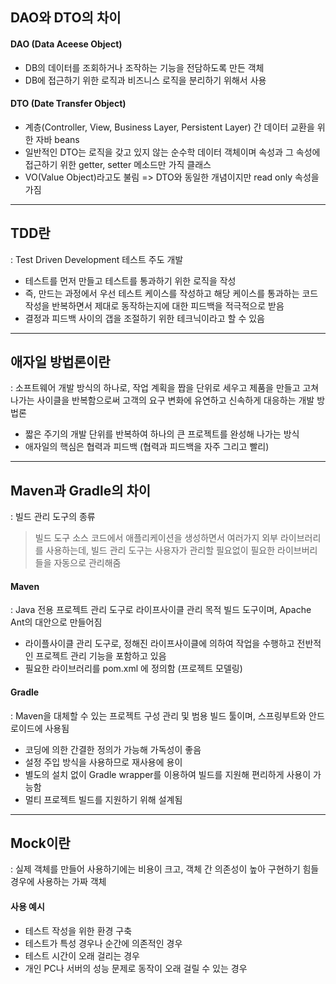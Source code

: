 ## DAO와 DTO의 차이

#### DAO (Data Aceese Object)

- DB의 데이터를 조회하거나 조작하는 기능을 전담하도록 만든 객체
- DB에 접근하기 위한 로직과 비즈니스 로직을 분리하기 위해서 사용

#### DTO (Date Transfer Object)

- 계층(Controller, View, Business Layer, Persistent Layer) 간 데이터 교환을 위한 자바 beans
- 일반적인 DTO는 로직을 갖고 있지 않는 순수학 데이터 객체이며 속성과 그 속성에 접근하기 위한 getter, setter 메소드만 가직 클래스
- VO(Value Object)라고도 불림 => DTO와 동일한 개념이지만 read only 속성을 가짐

---

## TDD란

: Test Driven Development 테스트 주도 개발

- 테스트를 먼저 만들고 테스트를 통과하기 위한 로직을 작성
- 즉, 만드는 과정에서 우선 테스트 케이스를 작성하고 해당 케이스를 통과하는 코드 작성을 반복하면서 제대로 동작하는지에 대한 피드백을 적극적으로 받음
- 결정과 피드백 사이의 갭을 조절하기 위한 테크닉이라고 할 수 있음

---

## 애자일 방법론이란

: 소프트웨어 개발 방식의 하나로, 작업 계획을 짭을 단위로 세우고 제품을 만들고 고쳐나가는 사이클을 반복함으로써 고객의 요구 변화에 유연하고 신속하게 대응하는 개발 방법론

- 짧은 주기의 개발 단위를 반복하여 하나의 큰 프로젝트를 완성해 나가는 방식
- 애자일의 핵심은 협력과 피드백 (협력과 피드백을 자주 그리고 빨리)

---

## Maven과 Gradle의 차이

: 빌드 관리 도구의 종류

> 빌드 도구
> 소스 코드에서 애플리케이션을 생성하면서 여러가지 외부 라이브러리를 사용하는데, 빌드 관리 도구는 사용자가 관리할 필요없이 필요한 라이브버리들을 자동으로 관리해줌

#### Maven

: Java 전용 프로젝트 관리 도구로 라이프사이클 관리 목적 빌드 도구이며, Apache Ant의 대안으로 만들어짐

- 라이플사이클 관리 도구로, 정해진 라이프사이클에 의하여 작업을 수행하고 전반적인 프로젝트 관리 기능을 포함하고 있음
- 필요한 라이브러리를 pom.xml 에 정의함 (프로젝트 모델링)

#### Gradle

: Maven을 대체할 수 있는 프로젝트 구성 관리 및 범용 빌드 툴이며, 스프링부트와 안드로이드에 사용됨

- 코딩에 의한 간결한 정의가 가능해 가독성이 좋음
- 설정 주입 방식을 사용하므로 재사용에 용이
- 별도의 설치 없이 Gradle wrapper를 이용하여 빌드를 지원해 편리하게 사용이 가능함
- 멀티 프로젝트 빌드를 지원하기 위해 설계됨

---

## Mock이란

: 실제 객체를 만들어 사용하기에는 비용이 크고, 객체 간 의존성이 높아 구현하기 힘들 경우에 사용하는 가짜 객체

#### 사용 예시

- 테스트 작성을 위한 환경 구축
- 테스트가 특성 경우나 순간에 의존적인 경우
- 테스트 시간이 오래 걸리는 경우
- 개인 PC나 서버의 성능 문제로 동작이 오래 걸릴 수 있는 경우
